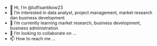 - 👋 Hi, I’m @lutfisantikow23
- 👀 I’m interested in data analyst, project management, market research dan business development
- 🌱 I’m currently learning market research, business development, business administration
- 💞️ I’m looking to collaborate on ...
- 📫 How to reach me ...

<!---
lutfisantikow23/lutfisantikow23 is a ✨ special ✨ repository because its `README.md` (this file) appears on your GitHub profile.
You can click the Preview link to take a look at your changes.
--->
